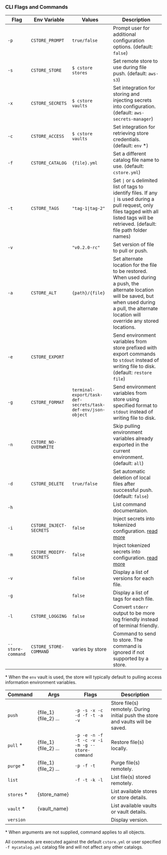 ### CLI Flags and Commands ###

| Flag | Env Variable | Values | Description |
|------|---------|--------|-------------|
| `-p` | `CSTORE_PROMPT` | `true/false` | Prompt user for additional configuration options. (default: `false`) |
| `-s` | `CSTORE_STORE` | `$ cstore stores` | Set remote store to use during file push. (default: `aws-s3`) |
| `-x` | `CSTORE_SECRETS` | `$ cstore vaults` | Set integration for storing and injecting secrets into configuration. (default: `aws-secrets-manager`) |
| `-c` | `CSTORE_ACCESS` | `$ cstore vaults` | Set integration for retrieving store credentials. (default: `env` *) |
| `-f` | `CSTORE_CATALOG` | `{file}.yml` | Set a different catalog file name to use. (default: `cstore.yml`) |
| `-t` | `CSTORE_TAGS` | <code>"tag-1&#124;tag-2"</code> | Set <code>&#124;</code> or `&` delimited list of tags to identify files. If any <code>&#124;</code> is used during a pull request, only files tagged with all listed tags will be retrieved. (default: file path folder names) |
| `-v` | | <code>"v0.2.0-rc"</code> | Set version of file to pull or push. |
| `-a` | `CSTORE_ALT` | `{path}/{file}` | Set alternate location for the file to be restored. When used during a push, the alternate location will be saved, but when used during a pull, the alternate location will override any stored locations. |
| `-e` | `CSTORE_EXPORT` | | Send environment variables from store prefixed with export commands to `stdout` instead of writing file to disk. (default: `restore file`) |
| `-g` | `CSTORE_FORMAT` | `terminal-export/task-def-secrets/task-def-env/json-object` | Send environment variables from store using specified format to `stdout` instead of writing file to disk. |
| `-n` | `CSTORE_NO-OVERWRITE` | | Skip pulling environment variables already exported in the current environment. (default: `all`) |
| `-d` | `CSTORE_DELETE` | `true/false` | Set automatic deletion of local files after successful push. (default: `false`) |
| `-h` | | | List command documentaion. |
| `-i` | `CSTORE_INJECT-SECRETS` | `false`| Inject secrets into tokenized configuration. [read more](SECRETS.md)|
| `-m` | `CSTORE_MODIFY-SECRETS` | `false`| Inject tokenized secrets into configuration. [read more](SECRETS.md)|
| `-v` | | `false`| Display a list of versions for each file. |
| `-g` | | `false`| Display a list of tags for each file. |
| `-l` | `CSTORE_LOGGING` | `false`| Convert `stderr` output to be more log friendly instead of terminal friendly. |
| `--store-command`| `CSTORE_STORE-COMMAND` | varies by store | Command to send to store. The command is ignored if not supported by a store.|

\* When the `env` vault is used, the store will typically default to pulling access information environment variables.

| Command | Args | Flags | Description |
|---------|------|-------|-------------|
| `push` | {file_1} {file_2} ... | `-p -s -x -c -d -f -t -a -v` | Store file(s) remotely. During initial push the store and vaults will be saved. |
| `pull` * | {file_1} {file_2} ... | `-p -e -n -f -t -c -v -i -m -g --store-command` | Restore file(s) locally. |
| `purge` * | {file_1} {file_2} ... | `-p -f -t` | Purge file(s) remotely. |
| `list` | | `-f -t -k -l` | List file(s) stored remotely. |
| `stores` * | {store_name} | | List available stores or store details. |
| `vault` * | {vault_name} | | List available vaults or vault details. |
| `version` | | | Display version. |

\* When arguments are not supplied, command applies to all objects.

All commands are executed against the default `cstore.yml` or user specified `-f mycatalog.yml` catalog file and will not affect any other catalogs.
